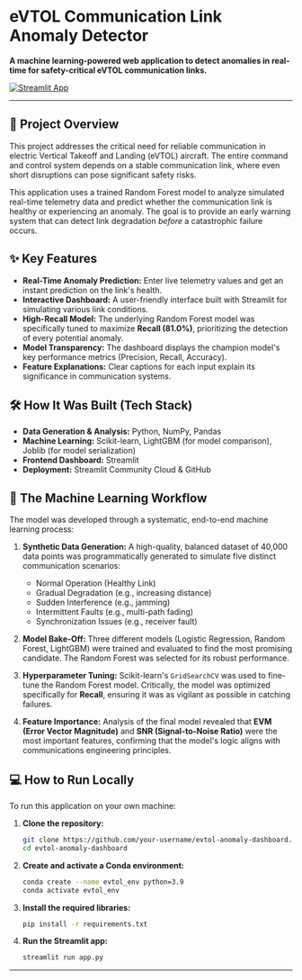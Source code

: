 # eVTOL Communication Link Anomaly Detector

**A machine learning-powered web application to detect anomalies in real-time for safety-critical eVTOL communication links.**

[![Streamlit App](https://static.streamlit.io/badges/streamlit_badge_black_white.svg)](https://evtol-anomaly-detection-in-communication-system-mby5qjbwaee3en.streamlit.app/)

---

## 🚀 Project Overview

This project addresses the critical need for reliable communication in electric Vertical Takeoff and Landing (eVTOL) aircraft. The entire command and control system depends on a stable communication link, where even short disruptions can pose significant safety risks.

This application uses a trained Random Forest model to analyze simulated real-time telemetry data and predict whether the communication link is healthy or experiencing an anomaly. The goal is to provide an early warning system that can detect link degradation *before* a catastrophic failure occurs.

## ✨ Key Features

-   **Real-Time Anomaly Prediction:** Enter live telemetry values and get an instant prediction on the link's health.
-   **Interactive Dashboard:** A user-friendly interface built with Streamlit for simulating various link conditions.
-   **High-Recall Model:** The underlying Random Forest model was specifically tuned to maximize **Recall (81.0%)**, prioritizing the detection of every potential anomaly.
-   **Model Transparency:** The dashboard displays the champion model's key performance metrics (Precision, Recall, Accuracy).
-   **Feature Explanations:** Clear captions for each input explain its significance in communication systems.

## 🛠️ How It Was Built (Tech Stack)

-   **Data Generation & Analysis:** Python, NumPy, Pandas
-   **Machine Learning:** Scikit-learn, LightGBM (for model comparison), Joblib (for model serialization)
-   **Frontend Dashboard:** Streamlit
-   **Deployment:** Streamlit Community Cloud & GitHub

## 🤖 The Machine Learning Workflow

The model was developed through a systematic, end-to-end machine learning process:

1.  **Synthetic Data Generation:** A high-quality, balanced dataset of 40,000 data points was programmatically generated to simulate five distinct communication scenarios:
    -   Normal Operation (Healthy Link)
    -   Gradual Degradation (e.g., increasing distance)
    -   Sudden Interference (e.g., jamming)
    -   Intermittent Faults (e.g., multi-path fading)
    -   Synchronization Issues (e.g., receiver fault)

2.  **Model Bake-Off:** Three different models (Logistic Regression, Random Forest, LightGBM) were trained and evaluated to find the most promising candidate. The Random Forest was selected for its robust performance.

3.  **Hyperparameter Tuning:** Scikit-learn's `GridSearchCV` was used to fine-tune the Random Forest model. Critically, the model was optimized specifically for **Recall**, ensuring it was as vigilant as possible in catching failures.

4.  **Feature Importance:** Analysis of the final model revealed that **EVM (Error Vector Magnitude)** and **SNR (Signal-to-Noise Ratio)** were the most important features, confirming that the model's logic aligns with communications engineering principles.

## 💻 How to Run Locally

To run this application on your own machine:

1.  **Clone the repository:**
    ```bash
    git clone https://github.com/your-username/evtol-anomaly-dashboard.git
    cd evtol-anomaly-dashboard
    ```

2.  **Create and activate a Conda environment:**
    ```bash
    conda create --name evtol_env python=3.9
    conda activate evtol_env
    ```

3.  **Install the required libraries:**
    ```bash
    pip install -r requirements.txt
    ```

4.  **Run the Streamlit app:**
    ```bash
    streamlit run app.py
    ```

---